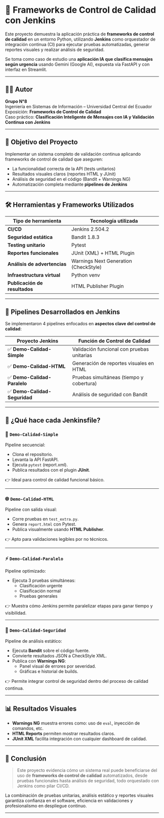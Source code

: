 # 🧪 Frameworks de Control de Calidad con Jenkins

Este proyecto demuestra la aplicación práctica de **frameworks de control de calidad** en un entorno Python, utilizando **Jenkins** como orquestador de integración continua (CI) para ejecutar pruebas automatizadas, generar reportes visuales y realizar análisis de seguridad.

Se toma como caso de estudio una **aplicación IA que clasifica mensajes según urgencia** usando Gemini (Google AI), expuesta vía FastAPI y con interfaz en Streamlit.

---
## 👨‍💻 Autor

**Grupo N°8**  
Ingeniería en Sistemas de Información – Universidad Central del Ecuador  
Exposición: **Frameworks de Control de Calidad**  
Caso práctico: **Clasificación Inteligente de Mensajes con IA y Validación Continua con Jenkins**

---

## 🎯 Objetivo del Proyecto

Implementar un sistema completo de validación continua aplicando frameworks de control de calidad que aseguren:

- La funcionalidad correcta de la API (tests unitarios)
- Resultados visuales claros (reportes HTML y JUnit)
- Análisis de seguridad en el código (Bandit + Warnings NG)
- Automatización completa mediante **pipelines de Jenkins**

---

## 🛠️ Herramientas y Frameworks Utilizados

| Tipo de herramienta            | Tecnología utilizada                     |
|-------------------------------|------------------------------------------|
| **CI/CD**                     | Jenkins 2.504.2                          |
| **Seguridad estática**        | Bandit 1.8.3                             |
| **Testing unitario**          | Pytest                                   |
| **Reportes funcionales**      | JUnit (XML) + HTML Plugin                |
| **Análisis de advertencias**  | Warnings Next Generation (CheckStyle)    |
| **Infraestructura virtual**   | Python venv                              |
| **Publicación de resultados** | HTML Publisher Plugin                    |

---

## 📁 Pipelines Desarrollados en Jenkins

Se implementaron 4 pipelines enfocados en **aspectos clave del control de calidad**:

| Proyecto Jenkins           | Función de Control de Calidad               |
|---------------------------|---------------------------------------------|
| ✅ **Demo-Calidad-Simple**     | Validación funcional con pruebas unitarias |
| ✅ **Demo-Calidad-HTML**       | Generación de reportes visuales en HTML    |
| ✅ **Demo-Calidad-Paralelo**   | Pruebas simultáneas (tiempo y cobertura)   |
| ✅ **Demo-Calidad-Seguridad**  | Análisis de seguridad con Bandit           |

---

## 🧩 ¿Qué hace cada Jenkinsfile?

### 🔧 `Demo-Calidad-Simple`

Pipeline secuencial:
- Clona el repositorio.
- Levanta la API FastAPI.
- Ejecuta `pytest` (report.xml).
- Publica resultados con el plugin **JUnit**.

👉 Ideal para control de calidad funcional básico.

---

### 🌐 `Demo-Calidad-HTML`

Pipeline con salida visual:
- Corre pruebas en `test_extra.py`.
- Genera `report.html` con Pytest.
- Publica visualmente usando **HTML Publisher**.

👉 Apto para validaciones legibles por no técnicos.

---

### ⚡ `Demo-Calidad-Paralelo`

Pipeline optimizado:
- Ejecuta 3 pruebas simultáneas:
  - Clasificación urgente
  - Clasificación normal
  - Pruebas generales

👉 Muestra cómo Jenkins permite paralelizar etapas para ganar tiempo y visibilidad.

---

### 🔐 `Demo-Calidad-Seguridad`

Pipeline de análisis estático:
- Ejecuta **Bandit** sobre el código fuente.
- Convierte resultados JSON a CheckStyle XML.
- Publica con **Warnings NG**:
  - Panel visual de errores por severidad.
  - Gráficas e historial de builds.

👉 Permite integrar control de seguridad dentro del proceso de calidad continua.

---

## 📊 Resultados Visuales

- **Warnings NG** muestra errores como: uso de `eval`, inyección de comandos, etc.
- **HTML Reports** permiten mostrar resultados claros.
- **JUnit XML** facilita integración con cualquier dashboard de calidad.

---

## 📌 Conclusión

> Este proyecto evidencia cómo un sistema real puede beneficiarse del uso de **frameworks de control de calidad** automatizados, desde pruebas funcionales hasta análisis de seguridad, todo orquestado con Jenkins como pilar CI/CD.

La combinación de pruebas unitarias, análisis estático y reportes visuales garantiza confianza en el software, eficiencia en validaciones y profesionalismo en despliegue continuo.

---

